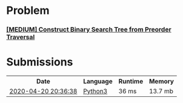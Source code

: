 <h1>Problem</h1>
<h3><a href="https://leetcode.com/problems/construct-binary-search-tree-from-preorder-traversal/description/">[MEDIUM] Construct Binary Search Tree from Preorder Traversal</a></h3>

<h1>Submissions</h1>
<table>
<tr>
<th>Date</th> <th>Language</th> <th>Runtime</th> <th>Memory</th>
</tr>
<tr>
<td> <a href="https://leetcode.com/submissions/detail/327768352/"> 2020-04-20 20:36:38 </a> </td>
<td> <a href="./1050.%20Construct%20Binary%20Search%20Tree%20from%20Preorder%20Traversal.py"> Python3 </a> </td>
<td> 36 ms </td>
<td> 13.7 mb </td>
</tr>
</table>